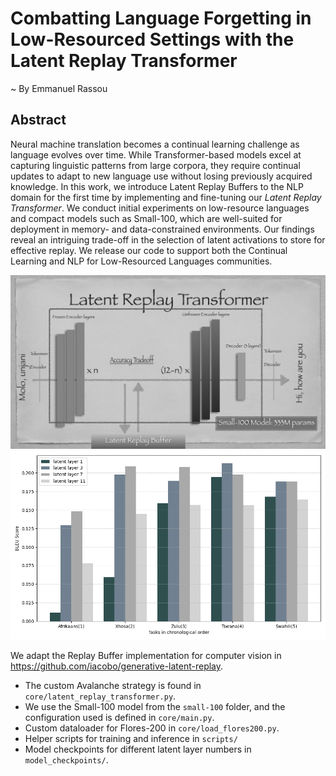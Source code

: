 # Combatting Language Forgetting in Low-Resourced Settings with the Latent Replay Transformer

~ By Emmanuel Rassou

## Abstract
Neural machine translation becomes a continual learning challenge as language evolves over time. While Transformer-based models excel at capturing linguistic patterns from large corpora, they require continual updates to adapt to new language use without losing previously acquired knowledge. In this work, we introduce Latent Replay Buffers to the NLP domain for the first time by implementing and fine-tuning our *Latent Replay Transformer*. We conduct initial experiments on low-resource languages and compact models such as Small-100, which are well-suited for deployment in memory- and data-constrained environments. Our findings reveal an intriguing trade-off in the selection of latent activations to store for effective replay. We release our code to support both the Continual Learning and NLP for Low-Resourced Languages communities.


![High level overview of Latent Replay Transformer](images/LatentReplayTransformer.png)
![Latent Layer Number experiment results](images/LatentLayer.png)

We adapt the Replay Buffer implementation for computer vision in https://github.com/iacobo/generative-latent-replay.

- The custom Avalanche strategy is found in `core/latent_replay_transformer.py`.
- We use the Small-100 model from the `small-100` folder, and the configuration used is defined in `core/main.py`.
- Custom dataloader for Flores-200 in `core/load_flores200.py`.
- Helper scripts for training and inference in `scripts/`
- Model checkpoints for different latent layer numbers in `model_checkpoints/`.
